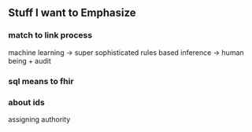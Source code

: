 ## Stuff I want to Emphasize

### match to link process

machine learning -> super sophisticated rules based inference -> human being + audit

### sql means to fhir



### about ids

assigning authority


